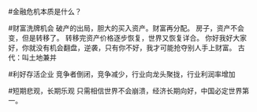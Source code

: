 #金融危机本质是什么？

#财富洗牌机会
破产的出局，胆大的买入资产。财富再分配。
房子，资产不会变，但是转移了。
转移完资产价格逐步恢复，世界又恢复详合。
你好我好大家好，你就没有机会翻盘，逆袭，只有你不好，我才可能抢夺别人手上财富。
古代：叫土地兼并

#利好存活企业
竞争者倒闭，竞争减少，行业向龙头聚拢，行业利润率增加

#短期悲观，长期乐观
只需相信世界不会崩溃，经济长期向好，中国必定世界第一。
